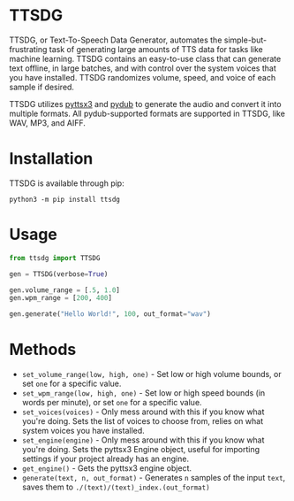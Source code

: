 # TTSDG
TTSDG, or Text-To-Speech Data Generator, automates the simple-but-frustrating task of generating large amounts of TTS
data for tasks like machine learning. TTSDG contains an easy-to-use class that can generate text offline, in large 
batches, and with control over the system voices that you have installed. TTSDG randomizes volume, speed, and voice of 
each sample if desired.

TTSDG utilizes [pyttsx3](https://pypi.org/project/pyttsx3/) and [pydub](https://pypi.org/project/pydub/) to generate the
audio and convert it into multiple formats. All pydub-supported formats are supported in TTSDG, like WAV, MP3, and AIFF.

# Installation
TTSDG is available through pip:

`python3 -m pip install ttsdg`

# Usage
```python
from ttsdg import TTSDG

gen = TTSDG(verbose=True)

gen.volume_range = [.5, 1.0]
gen.wpm_range = [200, 400]

gen.generate("Hello World!", 100, out_format="wav")
```

# Methods
- `set_volume_range(low, high, one)` - Set low or high volume bounds, or set `one` for a specific value.
- `set_wpm_range(low, high, one)` - Set low or high speed bounds (in words per minute), or set `one` for a specific 
value.
- `set_voices(voices)` - Only mess around with this if you know what you're doing. Sets the list of voices to choose
from, relies on what system voices you have installed. 
- `set_engine(engine)` - Only mess around with this if you know what you're doing. Sets the pyttsx3 Engine object,
useful for importing settings if your project already has an engine.
- `get_engine()` - Gets the pyttsx3 engine object.
- `generate(text, n, out_format)` - Generates `n` samples of the input `text`, saves them to 
`./(text)/(text)_index.(out_format)`